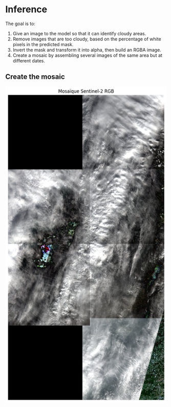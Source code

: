 # Inference

The goal is to:

1. Give an image to the model so that it can identify cloudy areas.
2. Remove images that are too cloudy, based on the percentage of white pixels in the predicted mask.
3. Invert the mask and transform it into alpha, then build an RGBA image.
4. Create a mosaic by assembling several images of the same area but at different dates.

## Create the mosaic

![mosaic](images/mosaic.png)
